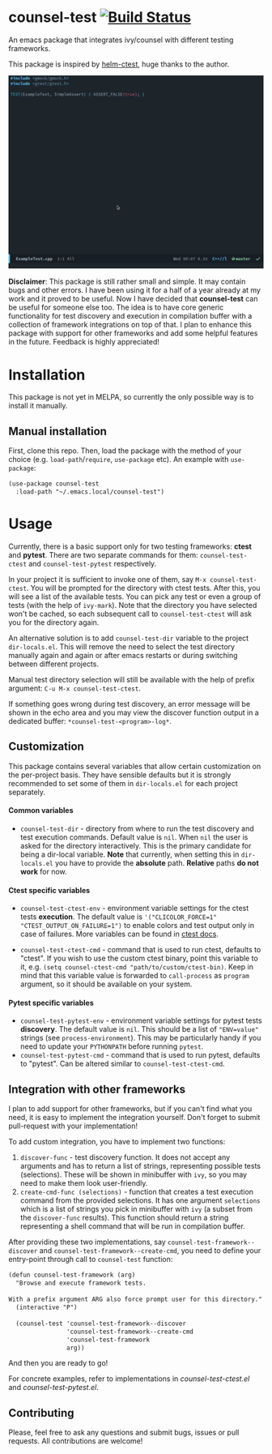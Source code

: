 # counsel-test [![Build Status](https://travis-ci.com/xmagpie/counsel-test.svg?branch=master)](https://travis-ci.com/xmagpie/counsel-test)
An emacs package that integrates ivy/counsel with different testing frameworks.

This package is inspired by
[helm-ctest](https://github.com/danlamanna/helm-ctest), huge thanks to the
author.

![demo](assets/demo.gif)

**Disclaimer**:
This package is still rather small and simple. It may contain
bugs and other errors. I have been using it for a half of a year already at my
work and it proved to be useful. Now I have decided that **counsel-test** can be
useful for someone else too. The idea is to have core generic functionality for
test discovery and execution in compilation buffer with a collection of
framework integrations on top of that. I plan to enhance this package with
support for other frameworks and add some helpful features in the
future. Feedback is highly appreciated!

# Installation
This package is not yet in MELPA, so currently the only possible way is to
install it manually.

## Manual installation
First, clone this repo. Then, load the package with the method of your
choice (e.g. `load-path`/`require`, `use-package` etc). An example with
`use-package`:

``` emacs-lisp
(use-package counsel-test
  :load-path "~/.emacs.local/counsel-test")
```

# Usage
Currently, there is a basic support only for two testing frameworks: **ctest**
and **pytest**. There are two separate commands for them: `counsel-test-ctest`
and `counsel-test-pytest` respectively.

In your project it is sufficient to invoke one of them, say `M-x
counsel-test-ctest`. You will be prompted for the directory with ctest
tests. After this, you will see a list of the available tests. You can pick any
test or even a group of tests (with the help of `ivy-mark`). Note that the
directory you have selected won't be cached, so each subsequent call to
`counsel-test-ctest` will ask you for the directory again.

An alternative solution is to add `counsel-test-dir` variable to the project
`dir-locals.el`. This will remove the need to select the test directory manually
again and again or after emacs restarts or during switching between different
projects.

Manual test directory selection will still be available with the help of prefix
argument: `C-u M-x counsel-test-ctest`.

If something goes wrong during test discovery, an error message will be shown in
the echo area and you may view the discover function output in a dedicated
buffer: `*counsel-test-<program>-log*`.

## Customization
This package contains several variables that allow certain customization on the
per-project basis. They have sensible defaults but it is strongly recommended to
set some of them in `dir-locals.el` for each project separately.

#### Common variables
* `counsel-test-dir` - directory from where to run the test discovery and test
  execution commands. Default value is `nil`. When `nil` the user is asked for
  the directory interactively. This is the primary candidate for being a
  dir-local variable. **Note** that currently, when setting this in
  `dir-locals.el` you have to provide the **absolute** path. **Relative** paths
  **do not work** for now.

#### Ctest specific variables
* `counsel-test-ctest-env` - environment variable settings for the ctest tests
  **execution**. The default value is
  `'("CLICOLOR_FORCE=1" "CTEST_OUTPUT_ON_FAILURE=1")` to enable colors and
  test output only in case of failures. More variables can be found in
  [ctest docs](https://cmake.org/cmake/help/latest/manual/ctest.1.html).

* `counsel-test-ctest-cmd` - command that is used to run ctest, defaults to
  "ctest". If you wish to use the custom ctest binary, point this variable to
  it, e.g.  `(setq counsel-ctest-cmd "path/to/custom/ctest-bin)`.  Keep in mind
  that this variable value is forwarded to `call-process` as `program` argument,
  so it should be available on your system.

#### Pytest specific variables
* `counsel-test-pytest-env` - environment variable settings for pytest tests
  **discovery**. The default value is `nil`. This should be a list of
  `"ENV=value"` strings (see `process-environment`). This may be particularly
  handy if you need to update your `PYTHONPATH` before running `pytest`.
* `counsel-test-pytest-cmd` - command that is used to run pytest, defaults to
  "pytest". Can be altered similar to `counsel-test-ctest-cmd`.

## Integration with other frameworks
I plan to add support for other frameworks, but if you can't find what you need,
it is easy to implement the integration yourself. Don't forget to submit
pull-request with your implementation!

To add custom integration, you have to implement two functions:
1. `discover-func` - test discovery function. It does not accept any arguments
   and has to return a list of strings, representing possible tests
   (selections). These will be shown in minibuffer with `ivy`, so you may need
   to make them look user-friendly.
2. `create-cmd-func (selections)` - function that creates a test execution
   command from the provided selections. It has one argument `selections` which
   is a list of strings you pick in minibuffer with `ivy` (a subset from the
   `discover-func` results). This function should return a string representing a
   shell command that will be run in compilation buffer.

After providing these two implementations, say
`counsel-test-framework--discover` and `counsel-test-framework--create-cmd`, you
need to define your entry-point through call to `counsel-test` function:

``` emacs-lisp
(defun counsel-test-framework (arg)
  "Browse and execute framework tests.

With a prefix argument ARG also force prompt user for this directory."
  (interactive "P")

  (counsel-test 'counsel-test-framework--discover
                'counsel-test-framework--create-cmd
                'counsel-test-framework
                arg))
```

And then you are ready to go!

For concrete examples, refer to implementations in *counsel-test-ctest.el* and
*counsel-test-pytest.el*.

## Contributing
Please, feel free to ask any questions and submit bugs, issues or pull
requests. All contributions are welcome!

